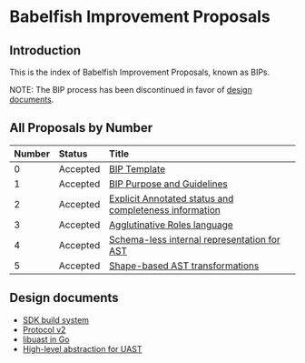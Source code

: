 # Babelfish Improvement Proposals

## Introduction

This is the index of Babelfish Improvement Proposals, known as BIPs.

NOTE: The BIP process has been discontinued in favor of [design documents](#design-documents).

## All Proposals by Number

| Number | Status | Title |
| :--- | :--- | :--- |
| 0 | Accepted | [BIP Template](bip0-template.md) |
| 1 | Accepted | [BIP Purpose and Guidelines](bip1-purpose-and-guidelines.md) |
| 2 | Accepted | [Explicit Annotated status and completeness information](bip2-explicit-annotated-status-and-completeness-information.md) |
| 3 | Accepted | [Agglutinative Roles language](bip3-agglutinative-roles-language.md) |
| 4 | Accepted | [Schema-less internal representation for AST](bip4-schema-less-internal-representation-for-ast.md) |
| 5 | Accepted | [Shape-based AST transformations](bip5-shape-based-ast-transformations.md) |

## Design documents

- [SDK build system](https://docs.google.com/document/d/1m55WlcookqH8DQy5a1wRAnXTfmCfiw7-q3xWsguUX3A/edit?usp=sharing)
- [Protocol v2](https://docs.google.com/document/d/1iDOuWLnTckBdSscUMWGl2hBqAAqRn8jdRabXZSdr2aw/edit?usp=sharing)
- [libuast in Go](https://docs.google.com/document/d/1jk2zJ4oB0k8rXvJiqGPoQPCUDhsGk8Dxe9YFtojMTWY/edit?usp=sharing)
- [High-level abstraction for UAST](https://docs.google.com/document/d/1aBDxekEDDLE-hnnwzRBxP9WsbUGPo-LgIR1ItVg3Ip0/edit?usp=sharing)
